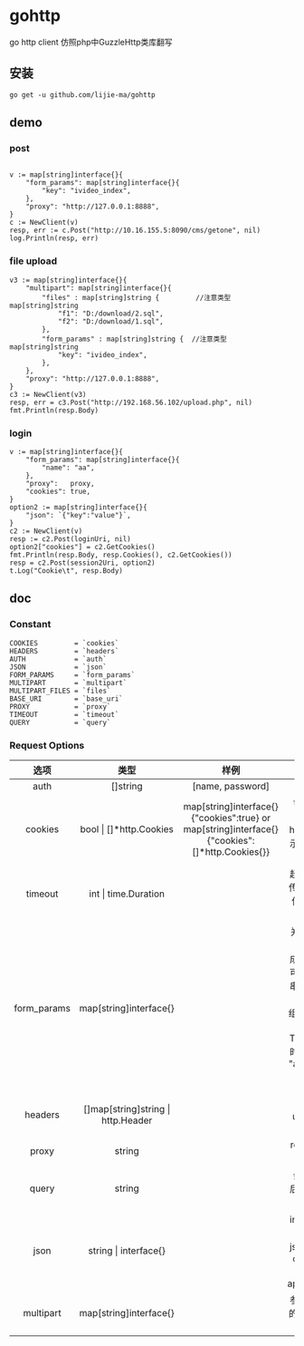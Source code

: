 # gohttp
go http client
仿照php中GuzzleHttp类库翻写
## 安装
```
go get -u github.com/lijie-ma/gohttp
```

## demo

### post
```golang

v := map[string]interface{}{
    "form_params": map[string]interface{}{
        "key": "ivideo_index",
    },
    "proxy": "http://127.0.0.1:8888",
}
c := NewClient(v)
resp, err := c.Post("http://10.16.155.5:8090/cms/getone", nil)
log.Println(resp, err)

```
### file upload
```golang
v3 := map[string]interface{}{
    "multipart": map[string]interface{}{
        "files" : map[string]string {         //注意类型map[string]string
            "f1": "D:/download/2.sql",
            "f2": "D:/download/1.sql",
        },
        "form_params" : map[string]string {  //注意类型map[string]string
            "key": "ivideo_index",
        },
    },
    "proxy": "http://127.0.0.1:8888",
}
c3 := NewClient(v3)
resp, err = c3.Post("http://192.168.56.102/upload.php", nil)
fmt.Println(resp.Body)
```

### login
```golang
v := map[string]interface{}{
    "form_params": map[string]interface{}{
        "name": "aa",
    },
    "proxy":   proxy,
    "cookies": true,
}
option2 := map[string]interface{}{
    "json": `{"key":"value"}`,
}
c2 := NewClient(v)
resp := c2.Post(loginUri, nil)
option2["cookies"] = c2.GetCookies()
fmt.Println(resp.Body, resp.Cookies(), c2.GetCookies())
resp = c2.Post(session2Uri, option2)
t.Log("Cookie\t", resp.Body)

```

## doc
### Constant
```golang
COOKIES         = `cookies`
HEADERS         = `headers`
AUTH            = `auth`
JSON            = `json`
FORM_PARAMS     = `form_params`
MULTIPART       = `multipart`
MULTIPART_FILES = `files`
BASE_URI        = `base_uri`
PROXY           = `proxy`
TIMEOUT         = `timeout`
QUERY           = `query`
```
### Request Options
| 选项 | 类型 | 样例 | 备注 |
| :------:| :------: | :------: | :------: |
| auth | []string | [name, password] | |
| cookies | bool &vert; []*http.Cookies | map[string]interface{}{"cookies":true} or <br>map[string]interface{}{"cookies":[]*http.Cookies{}}| true 表示开启cookie， http.cookies 表示本次请求要传送的cookies|
| timeout | int &vert; time.Duration |  | 超时时间，如果传递int类型，单位是秒, 默认不限制 |
| form_params | map[string]interface{} |  |关联数组由表单字段键值对构成，每个字段值可以是一个字符串或一个包含字符串元素的数组。 当没有准备 "Content-Type" 报文头的时候，将设置为 "application/x-www-form-urlencoded" |
| headers |[]map[string]string &vert; http.Header |  |默认的设置有ua、content-type |
| proxy | string |  | reqeust时 使用的代理 |
| query | string |  | 会被拼接到url后，目前仅支持string类型 |
| json | string &vert; interface{} |  | interface{}类型会调用json.Marshal， content-type 会设置为application/json |
| multipart | map[string]interface{} |  | 参考类domo 中的multipart[文件上传](#file-upload)  |
